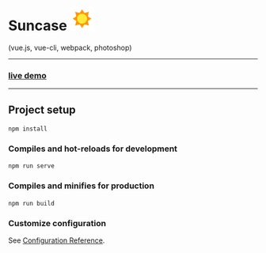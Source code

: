  # Suncase ![logo](https://github.com/Aleksandr-JS-Developer/suncase/blob/main/public/favicons/new/6.png)
 
 (vue.js, vue-cli, webpack, photoshop)
 
---
### [live demo](https://text-redactor.000webhostapp.com)
---
## Project setup
```
npm install
```

### Compiles and hot-reloads for development
```
npm run serve
```

### Compiles and minifies for production
```
npm run build
```

### Customize configuration
See [Configuration Reference](https://cli.vuejs.org/config/).
